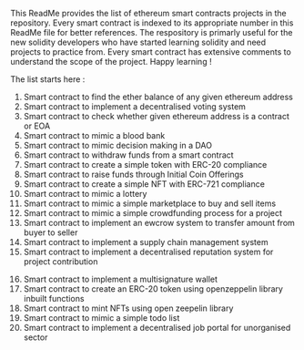 This ReadMe provides the list of ethereum smart contracts projects in the repository. Every smart contract is indexed to its appropriate number in this ReadMe file for better references. The respository is primarly useful for the new solidity developers who have started learning solidity and need projects to practice from. Every smart contract has extensive comments to understand the scope of the project. Happy learning !

The list starts here :

01. Smart contract to find the ether balance of any given ethereum address
02. Smart contract to implement a decentralised voting system
03. Smart contract to check whether given ethereum address is a contract or EOA
04. Smart contract to mimic a blood bank
05. Smart contract to mimic decision making in a DAO
06. Smart contract to withdraw funds from a smart contract 
07. Smart contract to create a simple token with ERC-20 compliance
08. Smart contract to raise funds through Initial Coin Offerings
09. Smart contract to create a simple NFT with ERC-721 compliance
10. Smart contract to mimic a lottery
11. Smart contract to mimic a simple marketplace to buy and sell items
12. Smart contract to mimic a simple crowdfunding process for a project
13. Smart contract to implement an ewcrow system to transfer amount from buyer to seller
14. Smart contract to implement a supply chain management system
15. Smart contract to implement a decentralised reputation system for project contribution
16) Smart contract to implement a multisignature wallet 
17) Smart contract to create an ERC-20 token using openzeppelin library inbuilt functions
18) Smart contract to mint NFTs using open zeepelin library
19) Smart contract to mimic a simple todo list
20) Smart contract to implement a decentralised job portal for unorganised sector
